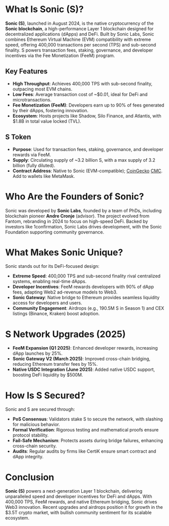 # What Is Sonic (S)?

**Sonic (S)**, launched in August 2024, is the native cryptocurrency of the **Sonic blockchain**, a high-performance Layer 1 blockchain designed for decentralized applications (dApps) and DeFi. Built by Sonic Labs, Sonic combines Ethereum Virtual Machine (EVM) compatibility with extreme speed, offering 400,000 transactions per second (TPS) and sub-second finality. S powers transaction fees, staking, governance, and developer incentives via the Fee Monetization (FeeM) program.

## Key Features
- **High Throughput**: Achieves 400,000 TPS with sub-second finality, outpacing most EVM chains.
- **Low Fees**: Average transaction cost of ~$0.01, ideal for DeFi and microtransactions.
- **Fee Monetization (FeeM)**: Developers earn up to 90% of fees generated by their dApps, fostering innovation.
- **Ecosystem**: Hosts projects like Shadow, Silo Finance, and Atlantis, with $1.8B in total value locked (TVL).

## S Token
- **Purpose**: Used for transaction fees, staking, governance, and developer rewards via FeeM.
- **Supply**: Circulating supply of ~3.2 billion S, with a max supply of 3.2 billion (fully diluted).
- **Contract Address**: Native to Sonic (EVM-compatible);  [CoinGecko](https://www.coingecko.com/en/coins/sonic) [CMC](https://coinmarketcap.com/currencies/sonic/). Add to wallets like MetaMask.

# Who Are the Founders of Sonic?

Sonic was developed by **Sonic Labs**, founded by a team of PhDs, including blockchain pioneer **Andre Cronje** (advisor). The project evolved from Fantom, rebranding in 2024 to focus on high-speed DeFi. Backed by investors like 1confirmation, Sonic Labs drives development, with the Sonic Foundation supporting community governance.

# What Makes Sonic Unique?

Sonic stands out for its DeFi-focused design:

- **Extreme Speed**: 400,000 TPS and sub-second finality rival centralized systems, enabling real-time dApps.
- **Developer Incentives**: FeeM rewards developers with 90% of dApp fees, adapting Web2 ad-revenue models to Web3.
- **Sonic Gateway**: Native bridge to Ethereum provides seamless liquidity access for developers and users.
- **Community Engagement**: Airdrops (e.g., 190.5M S in Season 1) and CEX listings (Binance, Kraken) boost adoption.

# S Network Upgrades (2025)

- **FeeM Expansion (Q1 2025)**: Enhanced developer rewards, increasing dApp launches by 25%.
- **Sonic Gateway V2 (March 2025)**: Improved cross-chain bridging, reducing Ethereum transfer fees by 15%.
- **Native USDC Integration (June 2025)**: Added native USDC support, boosting DeFi liquidity by $500M.

# How Is S Secured?

Sonic and S are secured through:

- **PoS Consensus**: Validators stake S to secure the network, with slashing for malicious behavior.
- **Formal Verification**: Rigorous testing and mathematical proofs ensure protocol stability.
- **Fail-Safe Mechanism**: Protects assets during bridge failures, enhancing cross-chain security.
- **Audits**: Regular audits by firms like CertiK ensure smart contract and dApp integrity.

# Conclusion

**Sonic (S)** powers a next-generation Layer 1 blockchain, delivering unparalleled speed and developer incentives for DeFi and dApps. With 400,000 TPS, FeeM rewards, and native Ethereum bridging, Sonic drives Web3 innovation. Recent upgrades and airdrops position it for growth in the $3.5T crypto market, with bullish community sentiment for its scalable ecosystem.
